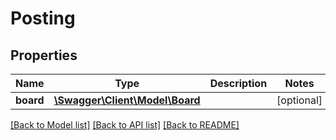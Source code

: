 # Posting

## Properties
Name | Type | Description | Notes
------------ | ------------- | ------------- | -------------
**board** | [**\Swagger\Client\Model\Board**](Board.md) |  | [optional] 

[[Back to Model list]](../README.md#documentation-for-models) [[Back to API list]](../README.md#documentation-for-api-endpoints) [[Back to README]](../README.md)


